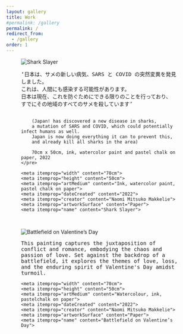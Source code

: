 ```yaml
---
layout: gallery
title: Work
#permalink: /gallery
permalink: /
redirect_from:
  - /gallery
order: 1
---
```


<figure itemscope="" itemtype="https://schema.org/Painting">
  <img src="https://www2.naomimakkelie.nl/assets/img/shark.jpg" alt="Shark Slayer" itemprop="image">

  <figcaption>
    <pre itemprop="description" style="white-space: pre-line;">
        ‘日本は、サメの新しい病気、SARS と COVID の突然変異を発見しました。
        これは、人間にも感染する可能性があります。
        日本は現在、これを防ぐためにできる限りのことを行っており、
        すでにその地域のすべてのサメを殺しています’

        (Japan! has discovered a new disease in sharks,
        a mutation of SARS and COVID, which could potentially infect humans as well.
        Japan is now doing everything it can to prevent this,
        and already kill all sharks in the area)

        70cm x 50cm, ink, watercolor paint and pastel chalk on paper, 2022
    </pre>

    <meta itemprop="width" content="70cm">
    <meta itemprop="height" content="50cm">
    <meta itemprop="artMedium" content="Ink, watercolor paint, pastel chalk on paper">
    <meta itemprop="dateCreated" content="2022">
    <meta itemprop="creator" content="Naomi Mitsuko Makkelie">
    <meta itemprop="artworkSurface" content="Paper">
    <meta itemprop="name" content="Shark Slayer">
  </figcaption>

  <script type="application/ld+json">
  {
    "@context": "https://schema.org",
    "@type": "Painting",
    "name": "Shark Slayer",
    "description": "‘日本は、サメの新しい病気、SARS と COVID の突然変異を発見しました。これは、人間にも感染する可能性があります。日本は現在、これを防ぐためにできる限りのことを行っており、すでにその地域のすべてのサメを殺しています’ (Japan! has discovered a new disease in sharks, a mutation of SARS and COVID, which could potentially infect humans as well. Japan is now doing everything it can to prevent this, and already kill all sharks in the area)",
    "width": "70cm",
    "height": "50cm",
    "artMedium": "Ink, watercolor paint, pastel chalk on paper",
    "dateCreated": "2022",
    "creator": {
      "@type": "Person",
      "name": "Naomi Mitsuko Makkelie"
    },
    "artworkSurface": "Paper",
    "image": "https://www2.naomimakkelie.nl/assets/img/shark.jpg"
  }
  </script>
</figure>
<figure itemscope="" itemtype="https://schema.org/Painting">
  <img src="https://github.com/naomimakkelie-nl/www2.naomimakkelie.nl/assets/62353999/47ccca17-7c11-4788-879b-e90da6921c5e" alt="Battlefield on Valentine’s Day" itemprop="image">

  <figcaption>
    <pre itemprop="description" style="white-space: pre-line;">
        This painting captures the juxtaposition of conflict and romance, embodying the chaos and passion of love. Set against the backdrop of a battlefield, it explores the themes of love, loss, and the enduring spirit of Valentine's Day amidst turmoil.
    </pre>

    <meta itemprop="width" content="70cm">
    <meta itemprop="height" content="50cm">
    <meta itemprop="artMedium" content="Watercolour, ink, pastelchalk on paper">
    <meta itemprop="dateCreated" content="2022">
    <meta itemprop="creator" content="Naomi Mitsuko Makkelie">
    <meta itemprop="artworkSurface" content="Paper">
    <meta itemprop="name" content="Battlefield on Valentine’s Day">
  </figcaption>

  <script type="application/ld+json">
  {
    "@context": "https://schema.org",
    "@type": "Painting",
    "name": "Battlefield on Valentine’s Day",
    "description": "This painting captures the juxtaposition of conflict and romance, embodying the chaos and passion of love. Set against the backdrop of a battlefield, it explores the themes of love, loss, and the enduring spirit of Valentine's Day amidst turmoil.",
    "width": "70cm",
    "height": "50cm",
    "artMedium": "Watercolour, ink, pastelchalk on paper",
    "dateCreated": "2022",
    "creator": {
      "@type": "Person",
      "name": "Naomi Mitsuko Makkelie"
    },
    "artworkSurface": "Paper",
    "image": "https://www2.naomimakkelie.nl/assets/img/valentines-battlefield.jpg"
  }
  </script>
</figure>

